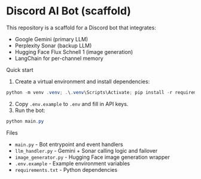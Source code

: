 # Discord AI Bot (scaffold)

This repository is a scaffold for a Discord bot that integrates:
- Google Gemini (primary LLM)
- Perplexity Sonar (backup LLM)
- Hugging Face Flux Schnell 1 (image generation)
- LangChain for per-channel memory

Quick start
1. Create a virtual environment and install dependencies:

```powershell
python -m venv .venv; .\.venv\Scripts\Activate; pip install -r requirements.txt
```

2. Copy `.env.example` to `.env` and fill in API keys.
3. Run the bot:

```powershell
python main.py
```

Files
- `main.py` - Bot entrypoint and event handlers
- `llm_handler.py` - Gemini + Sonar calling logic and failover
- `image_generator.py` - Hugging Face image generation wrapper
- `.env.example` - Example environment variables
- `requirements.txt` - Python dependencies

